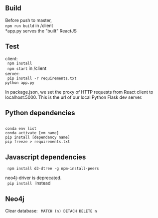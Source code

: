 <h2> Build </h2>
<p>Before push to master, <br>
<code>npm run build</code> in /client <br>
*app.py serves the "built" ReactJS</p>

<h2> Test </h2>
<p>client: <br>
<code> npm install </code> <br>
<code> npm start</code> in /client <br>
server: <br>
<code> pip install -r requirements.txt </code><br>
<code>python app.py</code> </p>

In package.json, we set the proxy of HTTP requests from React client to localhost:5000. This is the url of our local Python Flask dev server.

<h2> Python dependencies </h2>
<code>
conda env list  
conda activate [vm name]  
pip install [dependancy name]  
pip freeze > requirements.txt  
</code>

<h2> Javascript dependencies </h2>
<code> npm install d3-dtree -g npm-install-peers </code>

neo4j-driver is deprecated. <br>
<code> pip install </code> instead <br>

<h2> Neo4j </h2>
Clear database: <code> MATCH (n) DETACH DELETE n </code>
